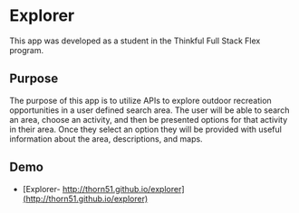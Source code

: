 # Explorer

This app was developed as a student in the Thinkful Full Stack Flex program.

## Purpose

The purpose of this app is to utilize APIs to explore outdoor recreation opportunities in a user defined search area. The user will be able to search an area, choose an activity, and then be presented options for that activity in their area. Once they select an option they will be provided with useful information about the area, descriptions, and maps.

## Demo

- [Explorer- http://thorn51.github.io/explorer](http://thorn51.github.io/explorer)
